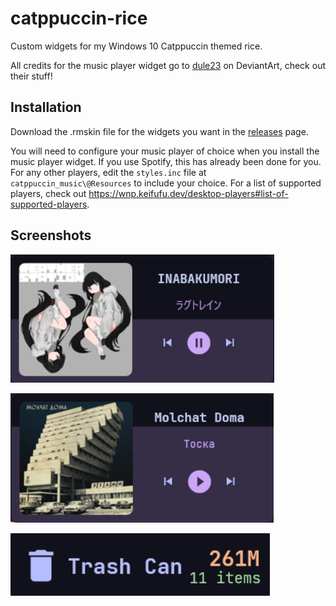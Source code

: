 # catppuccin-rice

Custom widgets for my Windows 10 Catppuccin themed rice.

All credits for the music player widget go to [dule23](https://www.deviantart.com/dule23) on DeviantArt, check out their stuff!

## Installation

Download the .rmskin file for the widgets you want in the [releases](https://github.com/misperception/catppuccin-rice/releases/latest) page.

You will need to configure your music player of choice when you install the music player widget. If you use Spotify, this has already been done for you. For any other players, edit the `styles.inc` file at `catppuccin_music\@Resources` to include your choice. For a list of supported players, check out <https://wnp.keifufu.dev/desktop-players#list-of-supported-players>.

## Screenshots

![Music player widget playing "Lagtrain" by INABAKUMORI](/screenshots/music_player-1.png)

![Music player widget playing "Тоска" by Molchat Doma](/screenshots/music_player-2.png)

![Trash can with 261MB worth of items](/screenshots/trash_can.png)
